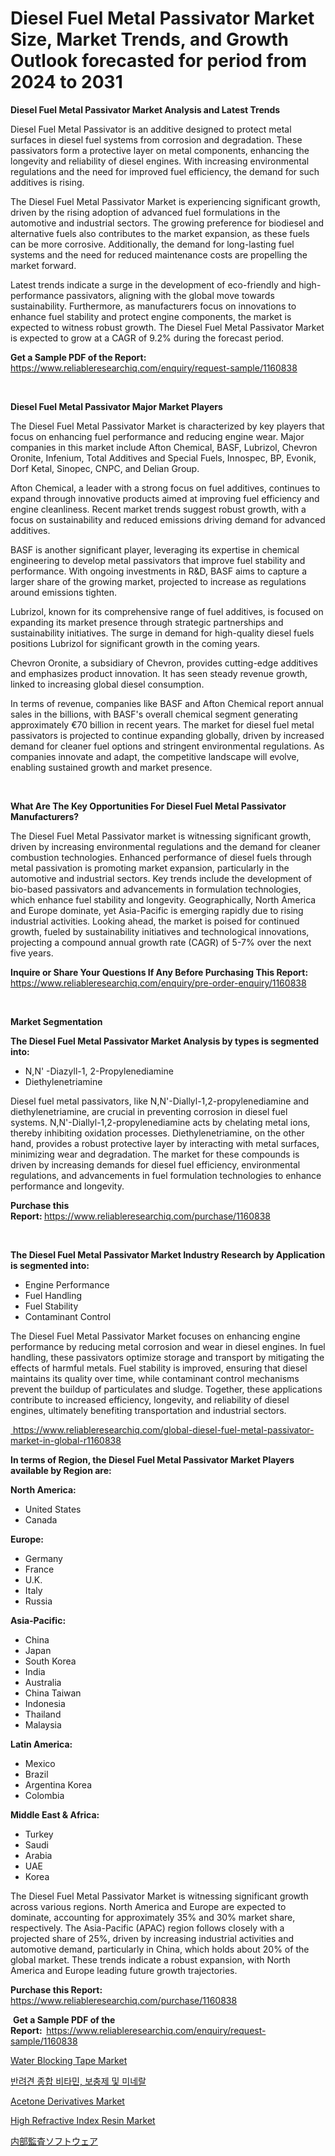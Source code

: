 <p><h1>Diesel Fuel Metal Passivator Market Size, Market Trends, and Growth Outlook forecasted for period from 2024 to 2031</h1></p><p><strong>Diesel Fuel Metal Passivator Market Analysis and Latest Trends</strong></p>
<p><p>Diesel Fuel Metal Passivator is an additive designed to protect metal surfaces in diesel fuel systems from corrosion and degradation. These passivators form a protective layer on metal components, enhancing the longevity and reliability of diesel engines. With increasing environmental regulations and the need for improved fuel efficiency, the demand for such additives is rising.</p><p>The Diesel Fuel Metal Passivator Market is experiencing significant growth, driven by the rising adoption of advanced fuel formulations in the automotive and industrial sectors. The growing preference for biodiesel and alternative fuels also contributes to the market expansion, as these fuels can be more corrosive. Additionally, the demand for long-lasting fuel systems and the need for reduced maintenance costs are propelling the market forward. </p><p>Latest trends indicate a surge in the development of eco-friendly and high-performance passivators, aligning with the global move towards sustainability. Furthermore, as manufacturers focus on innovations to enhance fuel stability and protect engine components, the market is expected to witness robust growth. The Diesel Fuel Metal Passivator Market is expected to grow at a CAGR of 9.2% during the forecast period.</p></p>
<p><strong>Get a Sample PDF of the Report:&nbsp;</strong> <a href="https://www.reliableresearchiq.com/enquiry/request-sample/1160838">https://www.reliableresearchiq.com/enquiry/request-sample/1160838</a></p>
<p>&nbsp;</p>
<p><strong>Diesel Fuel Metal Passivator Major Market Players</strong></p>
<p><p>The Diesel Fuel Metal Passivator Market is characterized by key players that focus on enhancing fuel performance and reducing engine wear. Major companies in this market include Afton Chemical, BASF, Lubrizol, Chevron Oronite, Infenium, Total Additives and Special Fuels, Innospec, BP, Evonik, Dorf Ketal, Sinopec, CNPC, and Delian Group.</p><p>Afton Chemical, a leader with a strong focus on fuel additives, continues to expand through innovative products aimed at improving fuel efficiency and engine cleanliness. Recent market trends suggest robust growth, with a focus on sustainability and reduced emissions driving demand for advanced additives.</p><p>BASF is another significant player, leveraging its expertise in chemical engineering to develop metal passivators that improve fuel stability and performance. With ongoing investments in R&D, BASF aims to capture a larger share of the growing market, projected to increase as regulations around emissions tighten.</p><p>Lubrizol, known for its comprehensive range of fuel additives, is focused on expanding its market presence through strategic partnerships and sustainability initiatives. The surge in demand for high-quality diesel fuels positions Lubrizol for significant growth in the coming years.</p><p>Chevron Oronite, a subsidiary of Chevron, provides cutting-edge additives and emphasizes product innovation. It has seen steady revenue growth, linked to increasing global diesel consumption.</p><p>In terms of revenue, companies like BASF and Afton Chemical report annual sales in the billions, with BASF's overall chemical segment generating approximately €70 billion in recent years. The market for diesel fuel metal passivators is projected to continue expanding globally, driven by increased demand for cleaner fuel options and stringent environmental regulations. As companies innovate and adapt, the competitive landscape will evolve, enabling sustained growth and market presence.</p></p>
<p>&nbsp;</p>
<p><strong>What Are The Key Opportunities For Diesel Fuel Metal Passivator Manufacturers?</strong></p>
<p><p>The Diesel Fuel Metal Passivator market is witnessing significant growth, driven by increasing environmental regulations and the demand for cleaner combustion technologies. Enhanced performance of diesel fuels through metal passivation is promoting market expansion, particularly in the automotive and industrial sectors. Key trends include the development of bio-based passivators and advancements in formulation technologies, which enhance fuel stability and longevity. Geographically, North America and Europe dominate, yet Asia-Pacific is emerging rapidly due to rising industrial activities. Looking ahead, the market is poised for continued growth, fueled by sustainability initiatives and technological innovations, projecting a compound annual growth rate (CAGR) of 5-7% over the next five years.</p></p>
<p><strong>Inquire or Share Your Questions If Any Before Purchasing This Report:</strong> <a href="https://www.reliableresearchiq.com/enquiry/pre-order-enquiry/1160838">https://www.reliableresearchiq.com/enquiry/pre-order-enquiry/1160838</a></p>
<p>&nbsp;</p>
<p><strong>Market Segmentation</strong></p>
<p><strong>The Diesel Fuel Metal Passivator Market Analysis by types is segmented into:</strong></p>
<p><ul><li>N,N' -Diazyll-1, 2-Propylenediamine</li><li>Diethylenetriamine</li></ul></p>
<p><p>Diesel fuel metal passivators, like N,N'-Diallyl-1,2-propylenediamine and diethylenetriamine, are crucial in preventing corrosion in diesel fuel systems. N,N'-Diallyl-1,2-propylenediamine acts by chelating metal ions, thereby inhibiting oxidation processes. Diethylenetriamine, on the other hand, provides a robust protective layer by interacting with metal surfaces, minimizing wear and degradation. The market for these compounds is driven by increasing demands for diesel fuel efficiency, environmental regulations, and advancements in fuel formulation technologies to enhance performance and longevity.</p></p>
<p><strong>Purchase this Report:&nbsp;</strong><a href="https://www.reliableresearchiq.com/purchase/1160838">https://www.reliableresearchiq.com/purchase/1160838</a></p>
<p>&nbsp;</p>
<p><strong>The Diesel Fuel Metal Passivator Market Industry Research by Application is segmented into:</strong></p>
<p><ul><li>Engine Performance</li><li>Fuel Handling</li><li>Fuel Stability</li><li>Contaminant Control</li></ul></p>
<p><p>The Diesel Fuel Metal Passivator Market focuses on enhancing engine performance by reducing metal corrosion and wear in diesel engines. In fuel handling, these passivators optimize storage and transport by mitigating the effects of harmful metals. Fuel stability is improved, ensuring that diesel maintains its quality over time, while contaminant control mechanisms prevent the buildup of particulates and sludge. Together, these applications contribute to increased efficiency, longevity, and reliability of diesel engines, ultimately benefiting transportation and industrial sectors.</p></p>
<p><a href="https://www.reliableresearchiq.com/global-diesel-fuel-metal-passivator-market-in-global-r1160838">&nbsp;https://www.reliableresearchiq.com/global-diesel-fuel-metal-passivator-market-in-global-r1160838</a></p>
<p><strong>In terms of Region, the Diesel Fuel Metal Passivator Market Players available by Region are:</strong></p>
<p>
    <p> <strong> North America: </strong>
        <ul>
            <li>United States</li>
            <li>Canada</li>
        </ul>
        </p> 
    <p> <strong> Europe: </strong>
        <ul>
            <li>Germany</li>
            <li>France</li>
            <li>U.K.</li>
            <li>Italy</li>
            <li>Russia</li>
        </ul>
        </p> 
    <p> <strong> Asia-Pacific: </strong>
        <ul>
            <li>China</li>
            <li>Japan</li>
            <li>South Korea</li>
            <li>India</li>
            <li>Australia</li>
            <li>China Taiwan</li>
            <li>Indonesia</li>
            <li>Thailand</li>
            <li>Malaysia</li>
        </ul>
        </p> 
    <p> <strong> Latin America: </strong>
        <ul>
            <li>Mexico</li>
            <li>Brazil</li>
            <li>Argentina Korea</li>
            <li>Colombia</li>
        </ul>
        </p> 
    <p> <strong> Middle East & Africa: </strong>
        <ul>
            <li>Turkey</li>
            <li>Saudi</li>
            <li>Arabia</li>
            <li>UAE</li>
            <li>Korea</li>
        </ul>
    </p>
    </p>
<p><p>The Diesel Fuel Metal Passivator Market is witnessing significant growth across various regions. North America and Europe are expected to dominate, accounting for approximately 35% and 30% market share, respectively. The Asia-Pacific (APAC) region follows closely with a projected share of 25%, driven by increasing industrial activities and automotive demand, particularly in China, which holds about 20% of the global market. These trends indicate a robust expansion, with North America and Europe leading future growth trajectories.</p></p>
<p><strong>Purchase this Report: </strong><a href="https://www.reliableresearchiq.com/purchase/1160838">https://www.reliableresearchiq.com/purchase/1160838</a></p>
<p>&nbsp;<strong>Get a Sample PDF of the Report:&nbsp;&nbsp;</strong><a href="https://www.reliableresearchiq.com/enquiry/request-sample/1160838">https://www.reliableresearchiq.com/enquiry/request-sample/1160838</a></p>
<p><strong></strong></p>
<p><p><a href="https://issuu.com/reportprime-2/docs/water-blocking-tape-market-size-203_33523aa0f5558b">Water Blocking Tape Market</a></p><p><a href="https://medium.com/@willybrekke26/dog-multivitamins-supplements-and-minerals-market-%EC%9D%98-%EA%B8%80%EB%A1%9C%EB%B2%8C-%EC%8B%9C%EC%9E%A5-%EA%B0%9C%EC%9A%94%EB%8A%94-%EC%A0%84-%EC%84%B8%EA%B3%84-%EB%B0%8F-%EC%A3%BC%EC%9A%94-%EC%8B%9C%EC%9E%A5%EC%9D%98-%EC%82%B0%EC%97%85%EC%97%90-%EC%98%81%ED%96%A5%EC%9D%84-%EB%AF%B8%EC%B9%98%EB%8A%94-%EC%A3%BC%EC%9A%94-%ED%8A%B8%EB%A0%8C%EB%93%9C%EC%97%90-685515ce7771">반려견 종합 비타민, 보충제 및 미네랄</a></p><p><a href="https://www.linkedin.com/pulse/acetone-derivatives-market-global-insights-sales-trends-2024-xoxzc?trackingId=SuiQ4AQgSiyAwYOcvBMM%2Bg%3D%3D">Acetone Derivatives Market</a></p><p><a href="https://issuu.com/reportprime-2/docs/high-refractive-index-resin-market-_7eec19937274a7">High Refractive Index Resin Market</a></p><p><a href="https://medium.com/@abigayleh7fr/%E5%9C%B0%E5%9F%9F%E5%B8%82%E5%A0%B4%E3%81%AF%E5%86%85%E9%83%A8%E7%9B%A3%E6%9F%BB%E3%82%BD%E3%83%95%E3%83%88%E3%82%A6%E3%82%A7%E3%82%A2%E5%B8%82%E5%A0%B4%E3%81%AE%E9%9D%A9%E6%96%B0%E3%81%AB%E3%81%A9%E3%81%AE%E3%82%88%E3%81%86%E3%81%AB%E9%81%A9%E5%BF%9C%E3%81%97%E3%81%A6%E3%81%84%E3%82%8B%E3%81%AE%E3%81%8B-%E4%B8%BB%E8%A6%81%E5%B8%82%E5%A0%B4%E3%81%AE%E3%83%88%E3%83%AC%E3%83%B3%E3%83%89%E3%81%A82024%E5%B9%B4%E3%81%8B%E3%82%892031%E5%B9%B4%E3%81%BE%E3%81%A7%E3%81%AE%E4%BA%88%E6%B8%AC-bea1841b3a4e">内部監査ソフトウェア</a></p></p>
